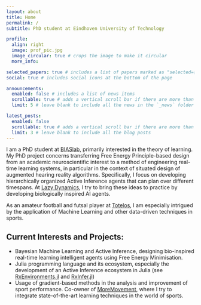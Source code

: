 ```yaml
---
layout: about
title: Home
permalink: /
subtitle: PhD student at Eindhoven University of Technology

profile:
  align: right
  image: prof_pic.jpg
  image_circular: true # crops the image to make it circular
  more_info: 

selected_papers: true # includes a list of papers marked as "selected={true}"
social: true # includes social icons at the bottom of the page

announcements:
  enabled: false # includes a list of news items
  scrollable: true # adds a vertical scroll bar if there are more than 3 news items
  limit: 5 # leave blank to include all the news in the `_news` folder

latest_posts:
  enabled: false
  scrollable: true # adds a vertical scroll bar if there are more than 3 new posts items
  limit: 3 # leave blank to include all the blog posts
---
```


I am a PhD student at [BIASlab](https://biaslab.github.io), primarily interested in the theory of learning. My PhD project concerns transferring Free Energy Principle-based design from an academic neuroscientific interest to a method of engineering real-time learning systems, in particular in the context of situated design of augmented hearing reality algorithms. Specifically, I focus on developing hierarchically organized Active Inference agents that can plan over different timespans. At [Lazy Dynamics](https://lazydynamics.com/), I try to bring these ideas to practice by developing biologically inspired AI agents.


As an amateur football and futsal player at [Totelos](https://www.totelos.nl/t2), I am especially intrigued by the application of Machine Learning and other data-driven techniques in sports.  

## Current Interests and Projects:

- Bayesian Machine Learning and Active Inference, designing bio-inspired real-time learning intelligent agents using Free Energy Minimisation.
- Julia programming language and its ecosystem, especially the development of an Active Inference ecosystem in Julia (see [RxEnvironments.jl](https://github.com/biaslab/RxEnvironments.jl) and [RxInfer.jl](https://www.rxinfer.ml))
- Usage of gradient-based methods in the analysis and improvement of sport performance. Co-owner of [MoreMovement](https://moremovement.nl/), where I try to integrate state-of-the-art learning techniques in the world of sports.
